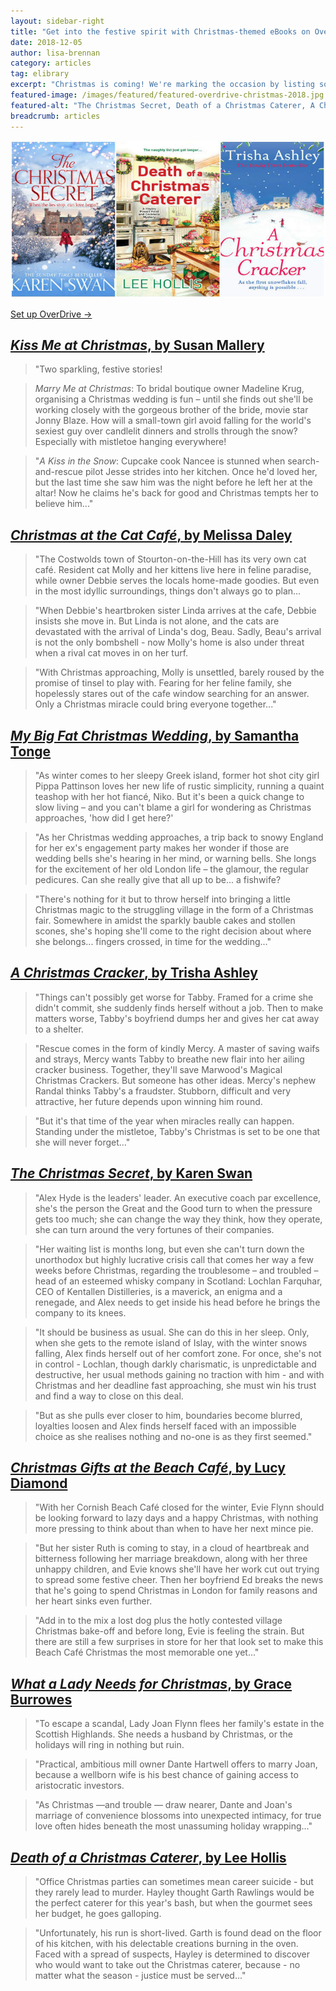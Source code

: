 ```yaml
---
layout: sidebar-right
title: "Get into the festive spirit with Christmas-themed eBooks on OverDrive"
date: 2018-12-05
author: lisa-brennan
category: articles
tag: elibrary
excerpt: "Christmas is coming! We're marking the occasion by listing some great seasonal eBooks you can borrow from OverDrive."
featured-image: /images/featured/featured-overdrive-christmas-2018.jpg
featured-alt: "The Christmas Secret, Death of a Christmas Caterer, A Christmas Cracker"
breadcrumb: articles
---
```


![The Christmas Secret, Death of a Christmas Caterer, A Christmas Cracker](/images/featured/featured-overdrive-christmas-2018.jpg)

[Set up OverDrive &rarr;](/elibrary/overdrive/)

## [<cite>Kiss Me at Christmas</cite>, by Susan Mallery](https://suffolklibraries.overdrive.com/media/3442860)

> "Two sparkling, festive stories!

> <cite>Marry Me at Christmas</cite>: To bridal boutique owner Madeline Krug, organising a Christmas wedding is fun – until she finds out she'll be working closely with the gorgeous brother of the bride, movie star Jonny Blaze. How will a small-town girl avoid falling for the world's sexiest guy over candlelit dinners and strolls through the snow? Especially with mistletoe hanging everywhere!

> "<cite>A Kiss in the Snow</cite>: Cupcake cook Nancee is stunned when search-and-rescue pilot Jesse strides into her kitchen. Once he'd loved her, but the last time she saw him was the night before he left her at the altar! Now he claims he's back for good and Christmas tempts her to believe him..."

## [<cite>Christmas at the Cat Café</cite>, by Melissa Daley](https://suffolklibraries.overdrive.com/media/2910400)

> "The Costwolds town of Stourton-on-the-Hill has its very own cat café. Resident cat Molly and her kittens live here in feline paradise, while owner Debbie serves the locals home-made goodies. But even in the most idyllic surroundings, things don't always go to plan...

> "When Debbie's heartbroken sister Linda arrives at the cafe, Debbie insists she move in. But Linda is not alone, and the cats are devastated with the arrival of Linda's dog, Beau. Sadly, Beau's arrival is not the only bombshell - now Molly's home is also under threat when a rival cat moves in on her turf.

> "With Christmas approaching, Molly is unsettled, barely roused by the promise of tinsel to play with. Fearing for her feline family, she hopelessly stares out of the cafe window searching for an answer. Only a Christmas miracle could bring everyone together..."

## [<cite>My Big Fat Christmas Wedding</cite>, by Samantha Tonge](https://suffolklibraries.overdrive.com/media/2206053)

> "As winter comes to her sleepy Greek island, former hot shot city girl Pippa Pattinson loves her new life of rustic simplicity, running a quaint teashop with her hot fiancé, Niko. But it's been a quick change to slow living – and you can't blame a girl for wondering as Christmas approaches, 'how did I get here?'

> "As her Christmas wedding approaches, a trip back to snowy England for her ex's engagement party makes her wonder if those are wedding bells she's hearing in her mind, or warning bells. She longs for the excitement of her old London life – the glamour, the regular pedicures. Can she really give that all up to be... a fishwife?

> "There's nothing for it but to throw herself into bringing a little Christmas magic to the struggling village in the form of a Christmas fair. Somewhere in amidst the sparkly bauble cakes and stollen scones, she's hoping she'll come to the right decision about where she belongs... fingers crossed, in time for the wedding..."

## [<cite>A Christmas Cracker</cite>, by Trisha Ashley](https://suffolklibraries.overdrive.com/media/2233190)

> "Things can't possibly get worse for Tabby. Framed for a crime she didn't commit, she suddenly finds herself without a job. Then to make matters worse, Tabby's boyfriend dumps her and gives her cat away to a shelter.

> "Rescue comes in the form of kindly Mercy. A master of saving waifs and strays, Mercy wants Tabby to breathe new flair into her ailing cracker business. Together, they'll save Marwood's Magical Christmas Crackers. But someone has other ideas. Mercy's nephew Randal thinks Tabby's a fraudster. Stubborn, difficult and very attractive, her future depends upon winning him round.

> "But it's that time of the year when miracles really can happen. Standing under the mistletoe, Tabby's Christmas is set to be one that she will never forget..."

## [<cite>The Christmas Secret</cite>, by Karen Swan](https://suffolklibraries.overdrive.com/media/3595719)

> "Alex Hyde is the leaders' leader. An executive coach par excellence, she's the person the Great and the Good turn to when the pressure gets too much; she can change the way they think, how they operate, she can turn around the very fortunes of their companies.

> "Her waiting list is months long, but even she can't turn down the unorthodox but highly lucrative crisis call that comes her way a few weeks before Christmas, regarding the troublesome – and troubled – head of an esteemed whisky company in Scotland: Lochlan Farquhar, CEO of Kentallen Distilleries, is a maverick, an enigma and a renegade, and Alex needs to get inside his head before he brings the company to its knees.

> "It should be business as usual. She can do this in her sleep. Only, when she gets to the remote island of Islay, with the winter snows falling, Alex finds herself out of her comfort zone. For once, she's not in control - Lochlan, though darkly charismatic, is unpredictable and destructive, her usual methods gaining no traction with him - and with Christmas and her deadline fast approaching, she must win his trust and find a way to close on this deal.

> "But as she pulls ever closer to him, boundaries become blurred, loyalties loosen and Alex finds herself faced with an impossible choice as she realises nothing and no-one is as they first seemed."

## [<cite>Christmas Gifts at the Beach Café</cite>, by Lucy Diamond](https://suffolklibraries.overdrive.com/media/1984667)

> "With her Cornish Beach Café closed for the winter, Evie Flynn should be looking forward to lazy days and a happy Christmas, with nothing more pressing to think about than when to have her next mince pie.

> "But her sister Ruth is coming to stay, in a cloud of heartbreak and bitterness following her marriage breakdown, along with her three unhappy children, and Evie knows she'll have her work cut out trying to spread some festive cheer. Then her boyfriend Ed breaks the news that he's going to spend Christmas in London for family reasons and her heart sinks even further.

> "Add in to the mix a lost dog plus the hotly contested village Christmas bake-off and before long, Evie is feeling the strain. But there are still a few surprises in store for her that look set to make this Beach Café Christmas the most memorable one yet..."

## [<cite>What a Lady Needs for Christmas</cite>, by Grace Burrowes](https://suffolklibraries.overdrive.com/media/1944694)

> "To escape a scandal, Lady Joan Flynn flees her family's estate in the Scottish Highlands. She needs a husband by Christmas, or the holidays will ring in nothing but ruin.

> "Practical, ambitious mill owner Dante Hartwell offers to marry Joan, because a wellborn wife is his best chance of gaining access to aristocratic investors.

> "As Christmas  —and trouble — draw nearer, Dante and Joan's marriage of convenience blossoms into unexpected intimacy, for true love often hides beneath the most unassuming holiday wrapping..."

## [<cite>Death of a Christmas Caterer</cite>, by Lee Hollis](https://suffolklibraries.overdrive.com/media/1918969)

> "Office Christmas parties can sometimes mean career suicide - but they rarely lead to murder. Hayley thought Garth Rawlings would be the perfect caterer for this year's bash, but when the gourmet sees her budget, he goes galloping.

> "Unfortunately, his run is short-lived. Garth is found dead on the floor of his kitchen, with his delectable creations burning in the oven. Faced with a spread of suspects, Hayley is determined to discover who would want to take out the Christmas caterer, because - no matter what the season - justice must be served..."
